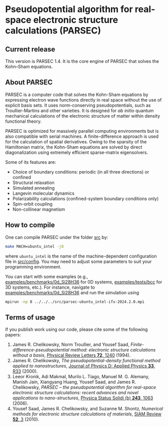 # Pseudopotential algorithm for real-space electronic structure calculations (PARSEC)

## Current release

This version is PARSEC 1.4. It is the core engine of PARSEC that solves the Kohn–Sham equations.

## About PARSEC

PARSEC is a computer code that solves the Kohn-Sham equations by expressing electron wave functions directly in real space without the use of explicit basis sets. It uses norm-conserving pseudopotentials, such as Troullier-Martins and other varieties. It is designed for *ab initio* quantum mechanical calculations of the electronic structure of matter within density functional theory.

PARSEC is optimized for massively parallel computing environments but is also compatible with serial machines. A finite-difference approach is used for the calculation of spatial derivatives. Owing to the sparsity of the Hamiltonian matrix, the Kohn-Sham equations are solved by direct diagonalization using extremely efficient sparse-matrix eigensolvers. 

Some of its features are:
- Choice of boundary conditions: periodic (in all three directions) or confined
- Structural relaxation
- Simulated annealing
- Langevin molecular dynamics
- Polarizability calculations (confined-system boundary conditions only)
- Spin-orbit coupling
- Non-collinear magnetism

## How to compile
One can compile PARSEC under the folder [src](src) by:
```bash
make MACH=ubuntu_intel -j8
```
where `ubuntu_intel` is the name of the machine-dependent configuration file in [src/config](src/config). You may need to adjust some parameters to suit your programming environment. 

You can start with some examples (e.g., [examples/benchmarks/0d_Si28H36](examples/benchmarks/0d_Si28H36) for 0D systems, [examples/tests/bcc](examples/tests/bcc) for 3D systems, etc.). For instance, navigate to [examples/benchmarks/0d_Si28H36](examples/benchmarks/0d_Si28H36) and run the simulation using
```bash
mpirun -np 8 ../../../src/parsec-ubuntu_intel-ifx-2024.2.0.mpi
```

## Terms of usage

If you publish work using our code, please cite some of the following papers:

1.  James R. Chelikowsky, Norm Troullier, and Yousef Saad, *Finite-difference-pseudopotential method: electronic structure calculations without a basis*, [Physical Review Letters **72**, 1240](https://doi.org/10.1103/PhysRevLett.72.1240) (1994).
2.  James R. Chelikowsky, *The pseudopotential-density functional method applied to nanostructures*, [Journal of Physics D: Applied Physics **33**, R33](https://doi.org/10.1088/0022-3727/33/8/201) (2000).
3.  Leeor Kronik, Adi Makmal, Murilo L. Tiago, Manuel M. G. Alemany, Manish Jain, Xiangyang Huang, Yousef Saad, and James R. Chelikowsky, *PARSEC – the pseudopotential algorithm for real-space electronic structure calculations: recent advances and novel applications to nano-structures*, [Physica Status Solidi (b) **243**, 1063](https://doi.org/10.1002/pssb.200541463) (2006).
4.  Yousef Saad, James R. Chelikowsky, and Suzanne M. Shontz, *Numerical methods for electronic structure calculations of materials*, [SIAM Review **52**, 3](https://doi.org/10.1137/060651653) (2010). 
